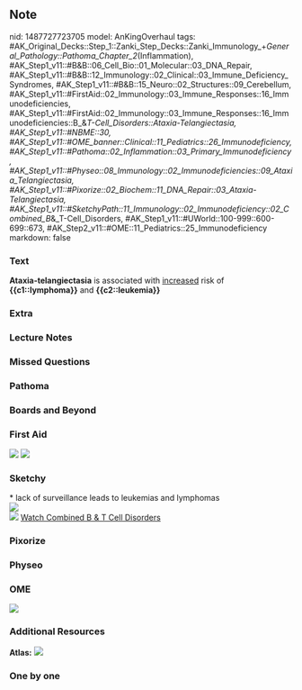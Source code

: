 ## Note
nid: 1487727723705
model: AnKingOverhaul
tags: #AK_Original_Decks::Step_1::Zanki_Step_Decks::Zanki_Immunology_+_General_Pathology::Pathoma_Chapter_2_(Inflammation), #AK_Step1_v11::#B&B::06_Cell_Bio::01_Molecular::03_DNA_Repair, #AK_Step1_v11::#B&B::12_Immunology::02_Clinical::03_Immune_Deficiency_Syndromes, #AK_Step1_v11::#B&B::15_Neuro::02_Structures::09_Cerebellum, #AK_Step1_v11::#FirstAid::02_Immunology::03_Immune_Responses::16_Immunodeficiencies, #AK_Step1_v11::#FirstAid::02_Immunology::03_Immune_Responses::16_Immunodeficiencies::B_&_T-Cell_Disorders::Ataxia-Telangiectasia, #AK_Step1_v11::#NBME::30, #AK_Step1_v11::#OME_banner::Clinical::11_Pediatrics::26_Immunodeficiency, #AK_Step1_v11::#Pathoma::02_Inflammation::03_Primary_Immunodeficiency, #AK_Step1_v11::#Physeo::08_Immunology::02_Immunodeficiencies::09_Ataxia_Telangiectasia, #AK_Step1_v11::#Pixorize::02_Biochem::11_DNA_Repair::03_Ataxia-Telangiectasia, #AK_Step1_v11::#SketchyPath::11_Immunology::02_Immunodeficiency::02_Combined_B_&_T-Cell_Disorders, #AK_Step1_v11::#UWorld::100-999::600-699::673, #AK_Step2_v11::#OME::11_Pediatrics::25_Immunodeficiency
markdown: false

### Text
<div>
  <b>Ataxia-telangiectasia</b> is associated with <u>increased</u>
  risk of <b>{{c1::lymphoma}}</b> and <b>{{c2::leukemia}}</b>
</div>

### Extra


### Lecture Notes


### Missed Questions


### Pathoma


### Boards and Beyond


### First Aid
<img src="tmp2aSlUb.png"> <img src="tmp6bzJd_.png">

### Sketchy
<div>
  * lack of surveillance leads to leukemias and lymphomas
</div>
<div><img src=
"SketchyMedical%202020-01-02%2014-46-36_1566160514431.jpg" class=
"resizer"></div><img src=
"Screen%20Shot%202019-12-28%20at%203.14.02%20PM_1566160514431.JPG"
class="resizer"> <a href=
"https://dashboard.sketchy.com/study/medical/courses/medical-pathophysiology/units/medical-pathophysiology-immunology/videos/medical-pathophysiology-immunology-immunodeficiency-combined-b-and-t-cell-disorders?utm_source=anki&utm_medium=partnership&utm_campaign=february_update&utm_content=medical">
Watch Combined B & T Cell Disorders</a>

### Pixorize


### Physeo


### OME
<div class="ome-widget">
  <a href=
  "https://onlinemeded.org/spa/pediatrics/immunodeficiency/acquire?ref=anki">
  <img src="_OME_AnkiFlashcards_Lesson_5.png"></a>
</div>

### Additional Resources
<b>Atlas:</b> <img src="tmpSZy9QM.png">

### One by one

